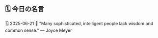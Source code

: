 ## 🗓️ 今日の名言

<!--START_SECTION:quote-->
🗓️ 2025-06-21
💬 "Many sophisticated, intelligent people lack wisdom and common sense." — Joyce Meyer
<!--END_SECTION:quote-->
